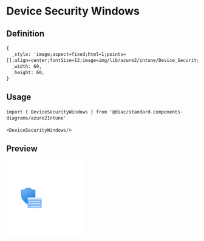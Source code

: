 # Device Security Windows

## Definition

```
{
  _style: 'image;aspect=fixed;html=1;points=[];align=center;fontSize=12;image=img/lib/azure2/intune/Device_Security_Windows.svg;strokeColor=none;',
  _width: 60,
  _height: 60,
}
```

## Usage

```
import { DeviceSecurityWindows } from '@diac/standard-components-diagrams/azure2Intune'

<DeviceSecurityWindows/>
```

## Preview

<img src="./device-security-windows.png" width="200"/>
